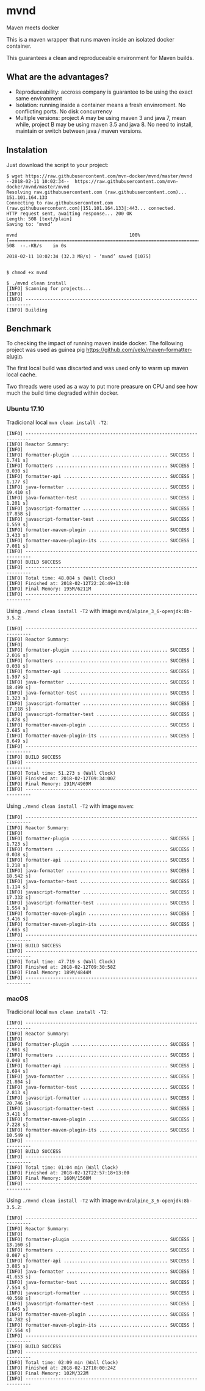 # mvnd

Maven meets docker

This is a maven wrapper that runs maven inside an isolated docker container.

This guarantees a clean and reproduceable environment for Maven builds.

## What are the advantages? 

* Reproduceability: accross company is guarantee to be using the exact same environment
* Isolation: running inside a container means a fresh envinroment. No conflicting ports. No disk concurrency
* Multiple versions: project A may be using maven 3 and java 7, mean while, project B may be using maven 3.5 and java 8. No need to install, maintain or switch between java / maven versions.

## Instalation

Just download the script to your project:

```shell
$ wget https://raw.githubusercontent.com/mvn-docker/mvnd/master/mvnd
--2018-02-11 10:02:34--  https://raw.githubusercontent.com/mvn-docker/mvnd/master/mvnd
Resolving raw.githubusercontent.com (raw.githubusercontent.com)... 151.101.164.133
Connecting to raw.githubusercontent.com (raw.githubusercontent.com)|151.101.164.133|:443... connected.
HTTP request sent, awaiting response... 200 OK
Length: 508 [text/plain]
Saving to: ‘mvnd’

mvnd                                         100%[==============================================================================================>]     508  --.-KB/s    in 0s      

2018-02-11 10:02:34 (32.3 MB/s) - ‘mvnd’ saved [1075]


$ chmod +x mvnd 

$ ./mvnd clean install
[INFO] Scanning for projects...
[INFO] 
[INFO] ------------------------------------------------------------------------
[INFO] Building 
```

## Benchmark

To checking the impact of running maven inside docker.
The following project was used as guinea pig https://github.com/velo/maven-formatter-plugin.

The first local build was discarted and was used only to warm up maven local cache.

Two threads were used as a way to put more preasure on CPU and see how much the build time degraded within docker.

### Ubuntu 17.10

Tradicional local `mvn clean install -T2`:
```
[INFO] ------------------------------------------------------------------------
[INFO] Reactor Summary:
[INFO] 
[INFO] formatter-plugin ................................... SUCCESS [  1.741 s]
[INFO] formatters ......................................... SUCCESS [  0.030 s]
[INFO] formatter-api ...................................... SUCCESS [  1.177 s]
[INFO] java-formatter ..................................... SUCCESS [ 19.410 s]
[INFO] java-formatter-test ................................ SUCCESS [  1.201 s]
[INFO] javascript-formatter ............................... SUCCESS [ 17.858 s]
[INFO] javascript-formatter-test .......................... SUCCESS [  1.559 s]
[INFO] formatter-maven-plugin ............................. SUCCESS [  3.433 s]
[INFO] formatter-maven-plugin-its ......................... SUCCESS [  7.081 s]
[INFO] ------------------------------------------------------------------------
[INFO] BUILD SUCCESS
[INFO] ------------------------------------------------------------------------
[INFO] Total time: 48.084 s (Wall Clock)
[INFO] Finished at: 2018-02-12T22:26:49+13:00
[INFO] Final Memory: 195M/6211M
[INFO] ------------------------------------------------------------------------
```

Using `./mvnd clean install -T2` with image `mvnd/alpine_3_6-openjdk:8b-3.5.2`:
```
[INFO] ------------------------------------------------------------------------
[INFO] Reactor Summary:
[INFO] 
[INFO] formatter-plugin ................................... SUCCESS [  2.016 s]
[INFO] formatters ......................................... SUCCESS [  0.038 s]
[INFO] formatter-api ...................................... SUCCESS [  1.597 s]
[INFO] java-formatter ..................................... SUCCESS [ 18.499 s]
[INFO] java-formatter-test ................................ SUCCESS [  1.323 s]
[INFO] javascript-formatter ............................... SUCCESS [ 17.118 s]
[INFO] javascript-formatter-test .......................... SUCCESS [  1.878 s]
[INFO] formatter-maven-plugin ............................. SUCCESS [  3.685 s]
[INFO] formatter-maven-plugin-its ......................... SUCCESS [  8.649 s]
[INFO] ------------------------------------------------------------------------
[INFO] BUILD SUCCESS
[INFO] ------------------------------------------------------------------------
[INFO] Total time: 51.273 s (Wall Clock)
[INFO] Finished at: 2018-02-12T09:34:00Z
[INFO] Final Memory: 191M/4969M
[INFO] ------------------------------------------------------------------------
```

Using `./mvnd clean install -T2` with image `maven`:
```
[INFO] ------------------------------------------------------------------------
[INFO] Reactor Summary:
[INFO] 
[INFO] formatter-plugin ................................... SUCCESS [  1.723 s]
[INFO] formatters ......................................... SUCCESS [  0.038 s]
[INFO] formatter-api ...................................... SUCCESS [  1.218 s]
[INFO] java-formatter ..................................... SUCCESS [ 18.542 s]
[INFO] java-formatter-test ................................ SUCCESS [  1.114 s]
[INFO] javascript-formatter ............................... SUCCESS [ 17.332 s]
[INFO] javascript-formatter-test .......................... SUCCESS [  1.554 s]
[INFO] formatter-maven-plugin ............................. SUCCESS [  3.416 s]
[INFO] formatter-maven-plugin-its ......................... SUCCESS [  7.685 s]
[INFO] ------------------------------------------------------------------------
[INFO] BUILD SUCCESS
[INFO] ------------------------------------------------------------------------
[INFO] Total time: 47.719 s (Wall Clock)
[INFO] Finished at: 2018-02-12T09:30:58Z
[INFO] Final Memory: 189M/4844M
[INFO] ------------------------------------------------------------------------
```

### macOS

Tradicional local `mvn clean install -T2`:
```
[INFO] ------------------------------------------------------------------------
[INFO] Reactor Summary:
[INFO] 
[INFO] formatter-plugin ................................... SUCCESS [  2.981 s]
[INFO] formatters ......................................... SUCCESS [  0.040 s]
[INFO] formatter-api ...................................... SUCCESS [  1.694 s]
[INFO] java-formatter ..................................... SUCCESS [ 21.804 s]
[INFO] java-formatter-test ................................ SUCCESS [  2.813 s]
[INFO] javascript-formatter ............................... SUCCESS [ 20.746 s]
[INFO] javascript-formatter-test .......................... SUCCESS [  3.411 s]
[INFO] formatter-maven-plugin ............................. SUCCESS [  7.228 s]
[INFO] formatter-maven-plugin-its ......................... SUCCESS [ 10.549 s]
[INFO] ------------------------------------------------------------------------
[INFO] BUILD SUCCESS
[INFO] ------------------------------------------------------------------------
[INFO] Total time: 01:04 min (Wall Clock)
[INFO] Finished at: 2018-02-12T22:57:18+13:00
[INFO] Final Memory: 160M/1560M
[INFO] ------------------------------------------------------------------------
```

Using `./mvnd clean install -T2` with image `mvnd/alpine_3_6-openjdk:8b-3.5.2`:
```
[INFO] ------------------------------------------------------------------------
[INFO] Reactor Summary:
[INFO] 
[INFO] formatter-plugin ................................... SUCCESS [ 13.160 s]
[INFO] formatters ......................................... SUCCESS [  0.087 s]
[INFO] formatter-api ...................................... SUCCESS [  3.885 s]
[INFO] java-formatter ..................................... SUCCESS [ 41.653 s]
[INFO] java-formatter-test ................................ SUCCESS [  7.554 s]
[INFO] javascript-formatter ............................... SUCCESS [ 40.568 s]
[INFO] javascript-formatter-test .......................... SUCCESS [  8.645 s]
[INFO] formatter-maven-plugin ............................. SUCCESS [ 14.782 s]
[INFO] formatter-maven-plugin-its ......................... SUCCESS [ 17.564 s]
[INFO] ------------------------------------------------------------------------
[INFO] BUILD SUCCESS
[INFO] ------------------------------------------------------------------------
[INFO] Total time: 02:09 min (Wall Clock)
[INFO] Finished at: 2018-02-12T10:00:24Z
[INFO] Final Memory: 102M/322M
[INFO] ------------------------------------------------------------------------
```
